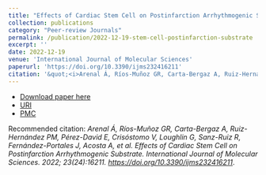 ```yaml
---
title: "Effects of Cardiac Stem Cell on Postinfarction Arrhythmogenic Substrate"
collection: publications
category: "Peer-review Journals"
permalink: /publication/2022-12-19-stem-cell-postinfarction-substrate
excerpt: ''
date: 2022-12-19
venue: 'International Journal of Molecular Sciences'
paperurl: 'https://doi.org/10.3390/ijms232416211'
citation: '&quot;<i>Arenal Á, Ríos-Muñoz GR, Carta-Bergaz A, Ruiz-Hernández PM, Pérez-David E, Crisóstomo V, Loughlin G, Sanz-Ruiz R, Fernández-Portales J, Acosta A, et al. Effects of Cardiac Stem Cell on Postinfarction Arrhythmogenic Substrate. International Journal of Molecular Sciences. 2022; 23(24):16211. https://doi.org/10.3390/ijms232416211</i>.&quot;.'
---
```


* [Download paper here](https://doi.org/10.3390/ijms232416211)
* [URI](https://hdl.handle.net/10016/36574)
* [PMC](https://www.ncbi.nlm.nih.gov/pmc/articles/PMC9781106/)

Recommended citation: <i>Arenal Á, Ríos-Muñoz GR, Carta-Bergaz A, Ruiz-Hernández PM, Pérez-David E, Crisóstomo V, Loughlin G, Sanz-Ruiz R, Fernández-Portales J, Acosta A, et al. Effects of Cardiac Stem Cell on Postinfarction Arrhythmogenic Substrate. International Journal of Molecular Sciences. 2022; 23(24):16211. https://doi.org/10.3390/ijms232416211</i>.
